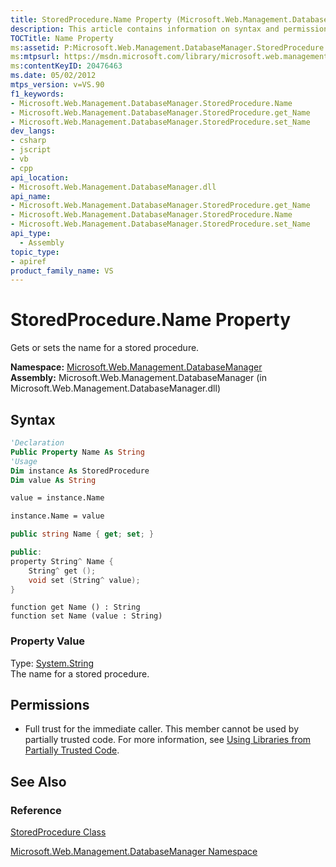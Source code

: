 ```yaml
---
title: StoredProcedure.Name Property (Microsoft.Web.Management.DatabaseManager)
description: This article contains information on syntax and permissions for the StoredProcedure.Name property, as well as links to reference materials.
TOCTitle: Name Property
ms:assetid: P:Microsoft.Web.Management.DatabaseManager.StoredProcedure.Name
ms:mtpsurl: https://msdn.microsoft.com/library/microsoft.web.management.databasemanager.storedprocedure.name(v=VS.90)
ms:contentKeyID: 20476463
ms.date: 05/02/2012
mtps_version: v=VS.90
f1_keywords:
- Microsoft.Web.Management.DatabaseManager.StoredProcedure.Name
- Microsoft.Web.Management.DatabaseManager.StoredProcedure.get_Name
- Microsoft.Web.Management.DatabaseManager.StoredProcedure.set_Name
dev_langs:
- csharp
- jscript
- vb
- cpp
api_location:
- Microsoft.Web.Management.DatabaseManager.dll
api_name:
- Microsoft.Web.Management.DatabaseManager.StoredProcedure.get_Name
- Microsoft.Web.Management.DatabaseManager.StoredProcedure.Name
- Microsoft.Web.Management.DatabaseManager.StoredProcedure.set_Name
api_type:
  - Assembly
topic_type:
- apiref
product_family_name: VS
---
```


# StoredProcedure.Name Property

Gets or sets the name for a stored procedure.

**Namespace:**  [Microsoft.Web.Management.DatabaseManager](microsoft-web-management-databasemanager-namespace.md)  
**Assembly:**  Microsoft.Web.Management.DatabaseManager (in Microsoft.Web.Management.DatabaseManager.dll)

## Syntax

```vb
'Declaration
Public Property Name As String
'Usage
Dim instance As StoredProcedure
Dim value As String

value = instance.Name

instance.Name = value
```

```csharp
public string Name { get; set; }
```

```cpp
public:
property String^ Name {
    String^ get ();
    void set (String^ value);
}
```

```jscript
function get Name () : String
function set Name (value : String)
```

### Property Value

Type: [System.String](https://msdn.microsoft.com/library/s1wwdcbf)  
The name for a stored procedure.  

## Permissions

  - Full trust for the immediate caller. This member cannot be used by partially trusted code. For more information, see [Using Libraries from Partially Trusted Code](https://msdn.microsoft.com/library/8skskf63).

## See Also

### Reference

[StoredProcedure Class](storedprocedure-class-microsoft-web-management-databasemanager.md)

[Microsoft.Web.Management.DatabaseManager Namespace](microsoft-web-management-databasemanager-namespace.md)
